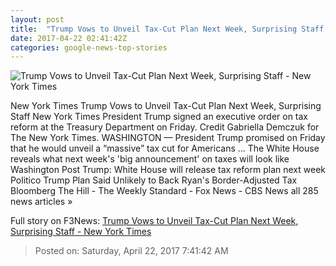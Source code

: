 ```yaml
---
layout: post
title:  "Trump Vows to Unveil Tax-Cut Plan Next Week, Surprising Staff - New York Times"
date: 2017-04-22 02:41:42Z
categories: google-news-top-stories
---
```


![Trump Vows to Unveil Tax-Cut Plan Next Week, Surprising Staff - New York Times](https://static01.nyt.com/images/2017/04/22/us/22TRUMP-01/22TRUMP-01-facebookJumbo.jpg)

New York Times Trump Vows to Unveil Tax-Cut Plan Next Week, Surprising Staff New York Times President Trump signed an executive order on tax reform at the Treasury Department on Friday. Credit Gabriella Demczuk for The New York Times. WASHINGTON — President Trump promised on Friday that he would unveil a “massive” tax cut for Americans ... The White House reveals what next week's 'big announcement' on taxes will look like Washington Post Trump: White House will release tax reform plan next week Politico Trump Plan Said Unlikely to Back Ryan's Border-Adjusted Tax Bloomberg The Hill - The Weekly Standard - Fox News - CBS News all 285 news articles »


Full story on F3News: [Trump Vows to Unveil Tax-Cut Plan Next Week, Surprising Staff - New York Times](http://www.f3nws.com/n/aefsWJ)

> Posted on: Saturday, April 22, 2017 7:41:42 AM
